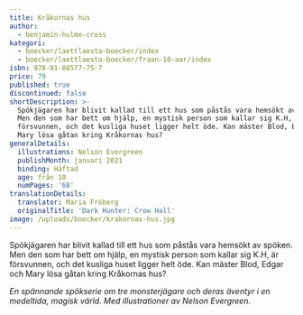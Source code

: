 ```yaml
---
title: Kråkornas hus
author:
  - benjamin-hulme-cross
kategori:
  - boecker/laettlaesta-boecker/index
  - boecker/laettlaesta-boecker/fraan-10-aar/index
isbn: 978-91-88577-75-7
price: 79
published: true
discontinued: false
shortDescription: >-
  Spökjägaren har blivit kallad till ett hus som påstås vara hemsökt av spöken.
  Men den som har bett om hjälp, en mystisk person som kallar sig K.H, är
  försvunnen, och det kusliga huset ligger helt öde. Kan mäster Blod, Edgar och
  Mary lösa gåtan kring Kråkornas hus?
generalDetails:
  illustrations: Nelson Evergreen
  publishMonth: januari 2021
  binding: Häftad
  age: från 10
  numPages: '68'
translationDetails:
  translator: Maria Fröberg
  originalTitle: 'Dark Hunter: Crow Hall'
image: /uploads/boecker/krakornas-hus.jpg
---
```

Spökjägaren har blivit kallad till ett hus som påstås vara hemsökt av spöken. Men den som har bett om hjälp, en mystisk person som kallar sig K.H, är försvunnen, och det kusliga huset ligger helt öde. Kan mäster Blod, Edgar och Mary lösa gåtan kring Kråkornas hus?

_En spännande spökserie om tre monsterjägare och deras äventyr i en medeltida, magisk värld. Med illustrationer av Nelson Evergreen._
